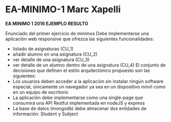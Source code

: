 # EA-MINIMO-1 Marc Xapelli
**EA MINIMO 1 2016 EJEMPLO RESULTO**

Enunciado	del	primer	ejercicio de	mínimos
Debe implementarse una aplicación web responsive que ofrezca las siguientes funcionalidades:
- listado de asignaturas (CU_1)
- añadir alumno en una asignatura (CU_2)
- ver detalle de una asignatura (CU_3)
- ver detalle de un alumno dentro de una asignatura (CU_4)
El conjunto de decisiones que definen el estilo arquitectónico propuesto son las siguientes:
- Los usuarios deben acceder a la aplicación sin instalar ningún software especial, únicamente un
navegador ya sea en un dispositivo móvil como en un equipo de escritorio
- La aplicación debe implementarse como una single-page que consumirá una API Restful
implementada en nodeJS y express
- La base de datos (mongodb) debe almacenar dos entidades de información: Student y Subject

